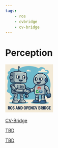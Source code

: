 ```yaml
---
tags:
    - ros
    - cvbridge
    - cv-bridge
---
```


# Perception


<div class="grid-container">
    <div class="grid-item">
            <a href="cv_bridge">
                <img src="images/cv_bridge.png"  width="150" height="150">
                <p>CV-Bridge</p>
            </a>
        </div>
        <div class="grid-item">
             <a href="">
                <!-- <img src="images/quaternion.png"  width="150" height="150"> -->
                <p>TBD</p>
            </a>
        </div>
    <div class="grid-item">
          <a href="">
                <!-- <img src="images/quaternion.png"  width="150" height="150"> -->
                <p>TBD</p>
            </a>
    </div>

</div>
